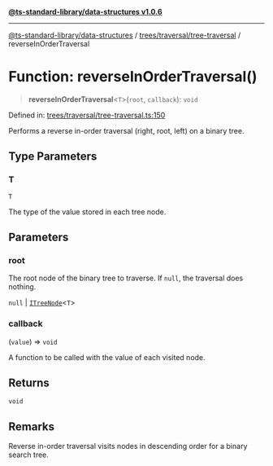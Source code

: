 [**@ts-standard-library/data-structures v1.0.6**](../../../../README.md)

***

[@ts-standard-library/data-structures](../../../../modules.md) / [trees/traversal/tree-traversal](../README.md) / reverseInOrderTraversal

# Function: reverseInOrderTraversal()

> **reverseInOrderTraversal**\<`T`\>(`root`, `callback`): `void`

Defined in: [trees/traversal/tree-traversal.ts:150](https://github.com/gabaudette/ts-stdlib/blob/4a412e6fb273dc9fcab54b84c05921f52dac4b3f/packages/data-structures/src/trees/traversal/tree-traversal.ts#L150)

Performs a reverse in-order traversal (right, root, left) on a binary tree.

## Type Parameters

### T

`T`

The type of the value stored in each tree node.

## Parameters

### root

The root node of the binary tree to traverse. If `null`, the traversal does nothing.

`null` | [`ITreeNode`](../../../tree-node/interfaces/ITreeNode.md)\<`T`\>

### callback

(`value`) => `void`

A function to be called with the value of each visited node.

## Returns

`void`

## Remarks

Reverse in-order traversal visits nodes in descending order for a binary search tree.

